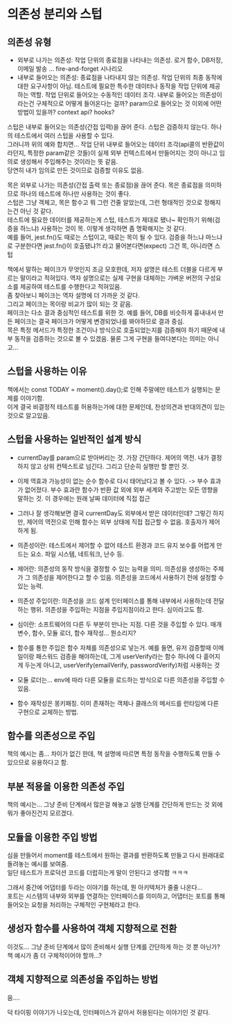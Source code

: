 # 의존성 분리와 스텁

## 의존성 유형

- 외부로 나가는 의존성: 작업 단위의 종료점을 나타내는 의존성. 로거 함수, DB저장, 이메일 발송 ... fire-and-forget 시나리오
- 내부로 들어오는 의존성: 종료점을 나타내지 않는 의존성. 작업 단위의 최종 동작에 대한 요구사항이 아님. 테스트에 필요한 특수한 데이터나 동작을 작업 단위에 제공하는 역할. 작업 단위로 들어오는 수동적인 데이터 조각.
  내부로 들어오는 의존성이라는건 구체적으로 어떻게 들어온다는 걸까? param으로 들어오는 것 이외에 어떤 방법이 있을까? context api? hooks?

스텁은 내부로 들어오는 의존성(간접 입력)을 끊어 준다. 스텁은 검증하지 않는다. 하나의 테스트에서 여러 스텁을 사용할 수 있다.  
그러니까 위의 예와 합치면... 작업 단위 내부로 들어오는 데이터 조각(api콜의 반환값이라던지, 특정한 param같은 것들)이 실제 외부 컨텍스트에서 만들어지는 것이 아니고 임의로 생성해서 주입해주는 것이라는 뜻 같음.  
당연히 내가 임의로 만든 것이므로 검증할 이유도 없음.

목은 외부로 나가는 의존성(간접 출력 또는 종료점)을 끊어 준다. 목은 종료점을 의미하므로 하나의 테스트에 하나만 사용하는 것이 좋다.  
스텁은 그냥 객체고, 목은 함수고 뭐 그런 건줄 알았는데, 그런 형태적인 것으로 정해지는건 아닌 것 같다.  
테스트에 필요한 데이터를 제공하는게 스텁, 테스트가 제대로 됐나~ 확인하기 위해(검증을 하느냐) 사용하는 것이 목. 이렇게 생각하면 좀 명확해지는 것 같다.  
예를 들어, jest.fn()도 때로는 스텁이고, 때로는 목이 될 수 있다. 검증을 하느냐 마느냐로 구분한다면 jest.fn()이 호출됐냐?! 라고 물어본다면(expect) 그건 목, 아니라면 스텁

책에서 말하는 페이크가 무엇인지 조금 모호한데, 저자 설명은 테스트 더블을 다르게 부르는 말이라고 적혀있다. 역자 설명으로는 실제 구현을 대체하는 가벼운 버전의 구성요소를 제공하여 테스트를 수행한다고 적혀있음.  
좀 찾아보니 페이크는 역자 설명에 더 가까운 것 같다.  
그리고 페이크는 목이랑 비교가 많이 되는 것 같음.  
페이크는 다소 결과 중심적인 테스트를 위한 것. 예를 들어, DB를 비슷하게 흉내내서 만든 페이크는 결국 페이크가 어떻게 변경되었나를 봐야하므로 결과 중심.  
목은 특정 메서드가 특정한 조건이나 방식으로 호출되었는지를 검증해야 하기 때문에 내부 동작을 검증하는 것으로 볼 수 있겠음. 물론 그게 구현을 들여다본다는 의미는 아니고...

## 스텁을 사용하는 이유

책에서는 const TODAY = moment().day();로 인해 주말에만 테스트가 실행되는 문제를 이야기함.  
이게 결국 비결정적 테스트를 허용하는가에 대한 문제인데, 찬성의견과 반대의견이 있는 것으로 알고있음.

## 스텁을 사용하는 일반적인 설계 방식

- currentDay를 param으로 받아버리는 것. 가장 간단하다. 제어의 역전. 내가 결정하지 않고 상위 컨텍스트로 넘긴다. 그리고 단순히 실행만 할 뿐인 것.
- 이제 역효과 가능성이 없는 순수 함수로 다시 태어났다고 볼 수 있다. -> 부수 효과가 없어졌다. 부수 효과란 함수가 반환 값 외에 외부 세계와 주고받는 모든 영향을 말하는 것. 이 경우에는 원래 날짜 데이터에 직접 접근
- 그러나 잘 생각해보면 결국 currentDay도 외부에서 받은 데이터인데? 그렇긴 하지만, 제어의 역전으로 인해 함수는 외부 상태에 직접 접근할 수 없음. 호출자가 제어하게 됨.

- 의존성이란: 테스트에서 제어할 수 없어 테스트 환경과 코드 유지 보수를 어렵게 만드는 요소. 파일 시스템, 네트워크, 난수 등.
- 제어란: 의존성의 동작 방식을 결정할 수 있는 능력을 의미. 의존성을 생성하는 주체가 그 의존성을 제어한다고 할 수 있음. 의존성을 코드에서 사용하기 전에 설정할 수 있는 능력.
- 의존성 주입이란: 의존성을 코드 설계 인터페이스를 통해 내부에서 사용하는데 전달하는 행위. 의존성을 주입하는 지점을 주입지점이라고 한다. 심이라고도 함.
- 심이란: 소프트웨어의 다른 두 부분이 만나는 지점. 다른 것을 주입할 수 있다. 매개변수, 함수, 모듈 로더, 함수 재작성... 뭔소리지?
- 함수를 통한 주입은 함수 자체를 의존성으로 넣는거. 예를 들면, 유저 검증할때 이메일이랑 패스워드 검증을 해야하는데, 그게 userVerify라는 함수 하나에 다 흩어지게 두는게 아니고, userVerify(emailVerify, passwordVerify)처럼 사용하는 것
- 모듈 로더는... env에 따라 다른 모듈을 로드하는 방식으로 다른 의존성을 주입할 수 있음.
- 함수 재작성은 몽키패칭. 이미 존재하는 객체나 클래스의 메서드를 런타임에 다른 구현으로 교체하는 방법.

## 함수를 의존성으로 주입

책의 예시는 좀... 차이가 없긴 한데, 책 설명에 따르면 특정 동작을 수행하도록 만들 수 있으므로 유용하다고 함.

## 부분 적용을 이용한 의존성 주입

책의 예시는... 그냥 준비 단계에서 많은걸 해놓고 실행 단계를 간단하게 만드는 것 외에 뭐가 좋아진건지 모르겠다.

## 모듈을 이용한 주입 방법

심을 만들어서 moment를 테스트에서 원하는 결과를 반환하도록 만들고 다시 원래대로 돌려놓는 예시를 보여줌.  
일단 테스트가 프로덕션 코드를 더럽히는게 말이 안된다고 생각함 ㅋㅋㅋ

그래서 중간에 어댑터를 두라는 이야기를 하는데, 뭔 아키텍처가 줄줄 나온다...  
포트는 시스템의 내부와 외부를 연결하는 인터페이스를 의미하고, 어댑터는 포트를 통해 들어오는 요청을 처리하는 구체적인 구현체라고 한다.

## 생성자 함수를 사용하여 객체 지향적으로 전환

이것도... 그냥 준비 단계에서 많이 준비해서 실행 단계를 간단하게 하는 것 뿐 아닌가? 책 예시가 좀 더 구체적이어야 할까...?

## 객체 지향적으로 의존성을 주입하는 방법

음....

덕 타이핑 이야기가 나오는데, 인터페이스가 같아서 허용된다는 이야기인 것 같다.
